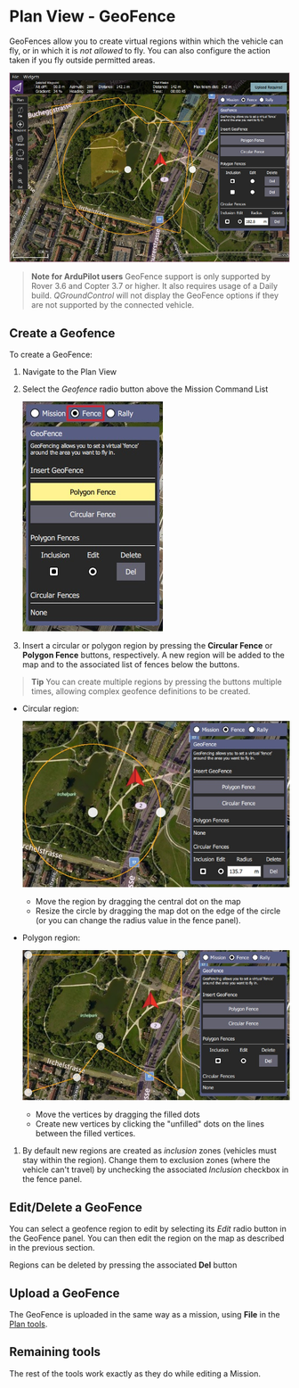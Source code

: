 # Plan View - GeoFence

GeoFences allow you to create virtual regions within which the vehicle can fly, or in which it is *not allowed* to fly.
You can also configure the action taken if you fly outside permitted areas. 

![Geofence overview](../../assets/plan/geofence/geofence_overview.jpg)

> **Note for ArduPilot users** GeoFence support is only supported by Rover 3.6 and Copter 3.7 or higher. It also requires usage of a Daily build. 
  *QGroundControl* will not display the GeoFence options if they are not supported by the connected vehicle.

## Create a Geofence

To create a GeoFence:
1. Navigate to the Plan View
1. Select the *Geofence* radio button above the Mission Command List

   ![Select geofence radio button](../../assets/plan/geofence/geofence_select.jpg)
1. Insert a circular or polygon region by pressing the **Circular Fence** or **Polygon Fence** buttons, respectively.
   A new region will be added to the map and to the associated list of fences below the buttons.
   
  > **Tip** You can create multiple regions by pressing the buttons multiple times, allowing complex geofence definitions to be created.
  
   - Circular region:
   
     ![Circular Geofence](../../assets/plan/geofence/geofence_circular.jpg)
     - Move the region by dragging the central dot on the map
     - Resize the circle by dragging the map dot on the edge of the circle (or you can change the radius value in the fence panel).
   - Polygon region:
   
     ![Polygon Geofence](../../assets/plan/geofence/geofence_polygon.jpg)
     - Move the vertices by dragging the filled dots
     - Create new vertices by clicking the "unfilled" dots on the lines between the filled vertices.
1. By default new regions are created as *inclusion* zones (vehicles must stay within the region).
   Change them to exclusion zones (where the vehicle can't travel) by unchecking the associated *Inclusion* checkbox in the fence panel.
   
## Edit/Delete a GeoFence

You can select a geofence region to edit by selecting its *Edit* radio button in the GeoFence panel.
You can then edit the region on the map as described in the previous section.

Regions can be deleted by pressing the associated **Del** button


## Upload a GeoFence

The GeoFence is uploaded in the same way as a mission, using **File** in the [Plan tools](../PlanView/PlanView.md).


## Remaining tools

The rest of the tools work exactly as they do while editing a Mission.
